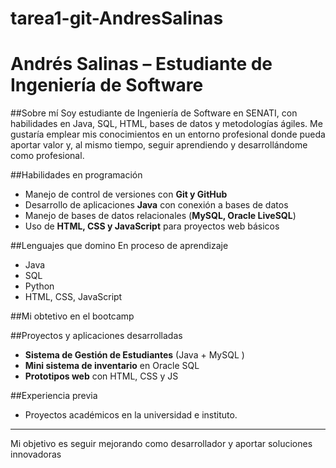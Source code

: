 # tarea1-git-AndresSalinas

#  Andrés Salinas – Estudiante de Ingeniería de Software 

##Sobre mí
Soy estudiante de Ingeniería de Software en SENATI, con habilidades en Java, SQL, HTML, bases de datos y metodologías ágiles. Me gustaría emplear mis conocimientos en un entorno profesional donde pueda aportar valor y, al mismo tiempo, seguir aprendiendo y desarrollándome como profesional.


##Habilidades en programación
- Manejo de control de versiones con **Git y GitHub**  
- Desarrollo de aplicaciones **Java** con conexión a bases de datos  
- Manejo de bases de datos relacionales (**MySQL, Oracle LiveSQL**)  
- Uso de **HTML, CSS y JavaScript** para proyectos web básicos  

##Lenguajes que domino
En proceso de aprendizaje
- Java
- SQL
- Python
- HTML, CSS, JavaScript

##Mi obtetivo en el bootcamp


##Proyectos y aplicaciones desarrolladas
- **Sistema de Gestión de Estudiantes** (Java + MySQL )  
- **Mini sistema de inventario** en Oracle SQL  
- **Prototipos web** con HTML, CSS y JS  

##Experiencia previa
- Proyectos académicos en la universidad e instituto.   

---
Mi objetivo es seguir mejorando como desarrollador y aportar soluciones innovadoras 
